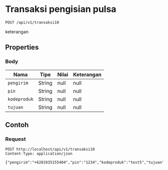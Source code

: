 # Transaksi pengisian pulsa
```http
POST /api/v1/transaksi10
```
keterangan
## Properties
### Body
Nama | Tipe | Nilai | Keterangan
--- | --- | --- | ---
<code>pengirim</code> | String | null | null
<code>pin</code> | String | null | null
<code>kodeproduk</code> | String | null | null
<code>tujuan</code> | String | null | null
## Contoh
### Request
```http
POST http://localhost/api/v1/transaksi10
Content-Type: application/json

{"pengirim":"+6281935155404","pin":"1234","kodeproduk":"test5","tujuan":"087758437457"}


```
